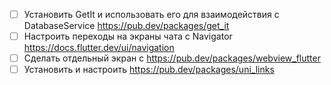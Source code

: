 - [ ] Установить GetIt и использовать его для взаимодействия с DatabaseService https://pub.dev/packages/get_it
- [ ] Настроить переходы на экраны чата с Navigator https://docs.flutter.dev/ui/navigation
- [ ] Сделать отдельный экран с https://pub.dev/packages/webview_flutter
- [ ] Установить и настроить https://pub.dev/packages/uni_links